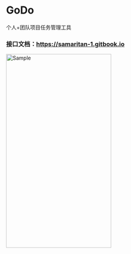 # GoDo
个人+团队项目任务管理工具

### 接口文档：https://samaritan-1.gitbook.io

<p align="left">
    <img src="https://github.com/lfny2580832/GoDo/blob/master/ScreenShots/zoomToRect.gif" alt="Sample"  width="286" height="526">
</p>
